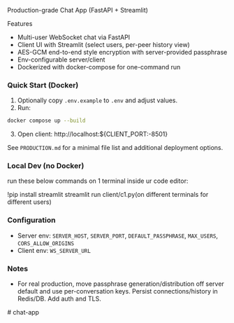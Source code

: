 Production-grade Chat App (FastAPI + Streamlit)

Features
- Multi-user WebSocket chat via FastAPI
- Client UI with Streamlit (select users, per-peer history view)
- AES-GCM end-to-end style encryption with server-provided passphrase
- Env-configurable server/client
- Dockerized with docker-compose for one-command run

### Quick Start (Docker)
1. Optionally copy `.env.example` to `.env` and adjust values.
2. Run:
```bash
docker compose up --build
```
3. Open client: http://localhost:${CLIENT_PORT:-8501}

See `PRODUCTION.md` for a minimal file list and additional deployment options.

### Local Dev (no Docker)
run these below commands on 1 terminal inside ur code editor: 

!pip install streamlit
streamlit run client/c1.py(on different terminals for different users)




### Configuration
- Server env: `SERVER_HOST`, `SERVER_PORT`, `DEFAULT_PASSPHRASE`, `MAX_USERS`, `CORS_ALLOW_ORIGINS`
- Client env: `WS_SERVER_URL`

### Notes
- For real production, move passphrase generation/distribution off server default and use per-conversation keys. Persist connections/history in Redis/DB. Add auth and TLS.

#   c h a t - a p p 
 
 
